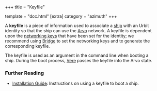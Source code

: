 +++
title = "Keyfile"

template = "doc.html"
[extra]
category = "azimuth"
+++

A **keyfile** is a piece of information used to associate a [ship](../ship) with an Urbit identity so that the ship can use the [Arvo](../arvo) network. A keyfile is dependent upon the [networking keys](../bridge) that have been set for the identity; we recommend using [Bridge](../bridge) to set the networking keys and to generate the corresponding keyfile.

The keyfile is used as an argument in the command line when booting a ship. During the boot process, [Vere](../vere) passes the keyfile into the Arvo state.

### Further Reading

- [Installation Guide](@/using/install.md): Instructions on using a keyfile to boot a ship.
